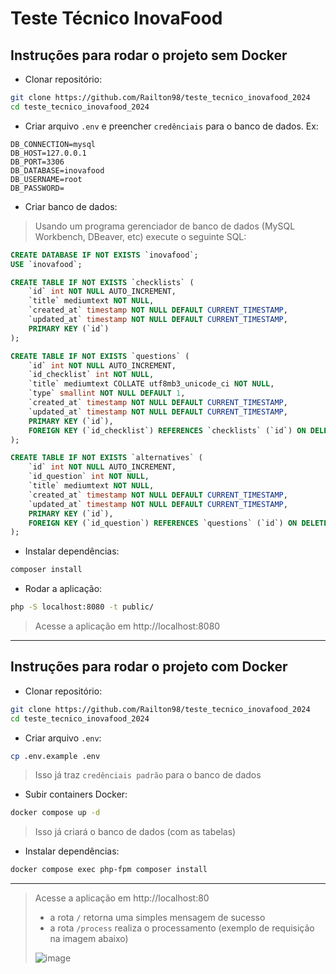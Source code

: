 # Teste Técnico InovaFood

## Instruções para rodar o projeto sem Docker
- Clonar repositório:
```bash
git clone https://github.com/Railton98/teste_tecnico_inovafood_2024
cd teste_tecnico_inovafood_2024
```

- Criar arquivo `.env` e preencher `credênciais` para o banco de dados. Ex:
```
DB_CONNECTION=mysql
DB_HOST=127.0.0.1
DB_PORT=3306
DB_DATABASE=inovafood
DB_USERNAME=root
DB_PASSWORD=
```

- Criar banco de dados:
> Usando um programa gerenciador de banco de dados (MySQL Workbench, DBeaver, etc) execute o seguinte SQL:
```sql
CREATE DATABASE IF NOT EXISTS `inovafood`;
USE `inovafood`;

CREATE TABLE IF NOT EXISTS `checklists` (
    `id` int NOT NULL AUTO_INCREMENT,
    `title` mediumtext NOT NULL,
    `created_at` timestamp NOT NULL DEFAULT CURRENT_TIMESTAMP,
    `updated_at` timestamp NOT NULL DEFAULT CURRENT_TIMESTAMP,
    PRIMARY KEY (`id`)
);

CREATE TABLE IF NOT EXISTS `questions` (
    `id` int NOT NULL AUTO_INCREMENT,
    `id_checklist` int NOT NULL,
    `title` mediumtext COLLATE utf8mb3_unicode_ci NOT NULL,
    `type` smallint NOT NULL DEFAULT 1,
    `created_at` timestamp NOT NULL DEFAULT CURRENT_TIMESTAMP,
    `updated_at` timestamp NOT NULL DEFAULT CURRENT_TIMESTAMP,
    PRIMARY KEY (`id`),
    FOREIGN KEY (`id_checklist`) REFERENCES `checklists` (`id`) ON DELETE CASCADE
);

CREATE TABLE IF NOT EXISTS `alternatives` (
    `id` int NOT NULL AUTO_INCREMENT,
    `id_question` int NOT NULL,
    `title` mediumtext NOT NULL,
    `created_at` timestamp NOT NULL DEFAULT CURRENT_TIMESTAMP,
    `updated_at` timestamp NOT NULL DEFAULT CURRENT_TIMESTAMP,
    PRIMARY KEY (`id`),
    FOREIGN KEY (`id_question`) REFERENCES `questions` (`id`) ON DELETE CASCADE
);
```

- Instalar dependências:
```bash
composer install
```

- Rodar a aplicação:
```bash
php -S localhost:8080 -t public/
```
> Acesse a aplicação em http://localhost:8080

---
## Instruções para rodar o projeto com Docker
- Clonar repositório:
```bash
git clone https://github.com/Railton98/teste_tecnico_inovafood_2024
cd teste_tecnico_inovafood_2024
```

- Criar arquivo `.env`:
```bash
cp .env.example .env
```
> Isso já traz `credênciais padrão` para o banco de dados

- Subir containers Docker:
```bash
docker compose up -d
```
> Isso já criará o banco de dados (com as tabelas) 

- Instalar dependências:
```bash
docker compose exec php-fpm composer install
```
---
> Acesse a aplicação em http://localhost:80
> - a rota `/` retorna uma simples mensagem de sucesso
> - a rota `/process` realiza o processamento (exemplo de requisição na imagem abaixo)
>
> ![image](https://github.com/user-attachments/assets/9b438be6-8122-4ba1-a1ea-495ee218e70b)
